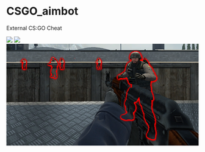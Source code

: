 # CSGO_aimbot
External CS:GO Cheat 

<img width="500"  src="https://github.com/ElminD/CSGO_aimbot/blob/main/COMS_327_Cheat_example_AdobeExpress.gif">
<img src="https://github.com/ElminD/CSGO_aimbot/blob/main/AimBot.gif">
<img src="https://github.com/ElminD/CSGO_aimbot/blob/main/ESP.png">
